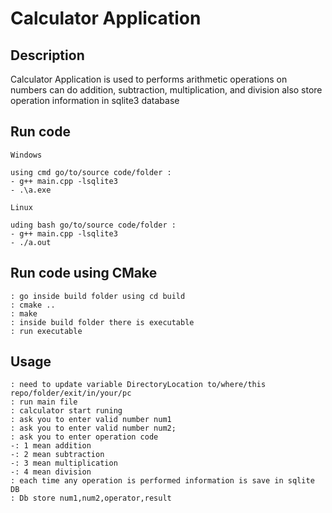 # Calculator Application 
## Description
Calculator Application is used to performs arithmetic operations on numbers  can do addition, subtraction, multiplication, and division also store operation information in sqlite3 database 

## Run code 
```
Windows

using cmd go/to/source code/folder :
- g++ main.cpp -lsqlite3
- .\a.exe
```

```
Linux

uding bash go/to/source code/folder :
- g++ main.cpp -lsqlite3
- ./a.out
```
## Run code using CMake
```
: go inside build folder using cd build 
: cmake ..
: make 
: inside build folder there is executable 
: run executable
```
## Usage
```
: need to update variable DirectoryLocation to/where/this repo/folder/exit/in/your/pc
: run main file 
: calculator start runing 
: ask you to enter valid number num1
: ask you to enter valid number num2;
: ask you to enter operation code 
-: 1 mean addition 
-: 2 mean subtraction 
-: 3 mean multiplication
-: 4 mean division
: each time any operation is performed information is save in sqlite DB
: Db store num1,num2,operator,result

```